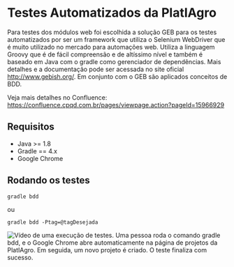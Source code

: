 # Testes Automatizados da PlatIAgro

Para testes dos módulos web foi escolhida a solução GEB para os testes automatizados por ser um framework que utiliza o Selenium WebDriver que é muito utilizado no mercado para automações web. Utiliza a linguagem Groovy que é de fácil compreensão e de altíssimo nível e também é baseado em Java com o gradle como gerenciador de dependências. Mais detalhes e a documentação pode ser acessada no site oficial http://www.gebish.org/. Em conjunto com o GEB são aplicados conceitos de BDD.

Veja mais detalhes no Confluence: https://confluence.cpqd.com.br/pages/viewpage.action?pageId=15966929

## Requisitos

- Java >= 1.8
- Gradle == 4.x
- Google Chrome

## Rodando os testes

```
gradle bdd
```

ou

```
gradle bdd -Ptag=@tagDesejada
```

![Vídeo de uma execução de testes. Uma pessoa roda o comando gradle bdd, e o Google Chrome abre automaticamente na página de projetos da PlatIAgro. Em seguida, um novo projeto é criado. O teste finaliza com sucesso.](animation.gif)
